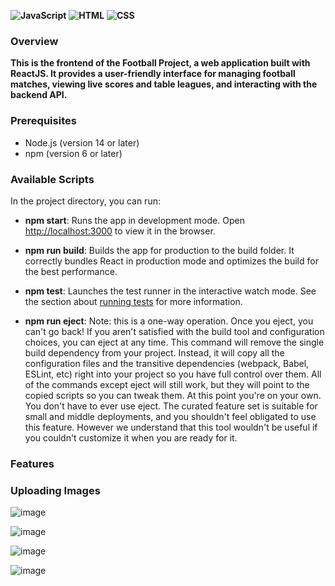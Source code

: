 
**![JavaScript](https://img.shields.io/badge/JavaScript-81%25-yellow)**
**![HTML](https://img.shields.io/badge/HTML-12%25-red)**
**![CSS](https://img.shields.io/badge/CSS-7%25-purple)**

### Overview
**This is the frontend of the Football Project, a web application built with ReactJS.
It provides a user-friendly interface for managing football matches,
viewing live scores and table leagues, and interacting with the backend API.**

### Prerequisites
- Node.js (version 14 or later)
- npm (version 6 or later)

### Available Scripts

In the project directory, you can run:

- **npm start**: Runs the app in development mode. Open [http://localhost:3000](http://localhost:3000) to view it in the browser.
  
- **npm run build**: Builds the app for production to the build folder.
   It correctly bundles React in production mode and optimizes the build for the best performance.
  
- **npm test**: Launches the test runner in the interactive watch mode.
   See the section about [running tests](https://create-react-app.dev/docs/running-tests) for more information.
  
- **npm run eject**: Note: this is a one-way operation. Once you eject, you can't go back!
   If you aren't satisfied with the build tool and configuration choices, you can eject at any time.
   This command will remove the single build dependency from your project.
   Instead, it will copy all the configuration files and the transitive dependencies (webpack, Babel, ESLint, etc) right into your project so you have full control over them.
   All of the commands except eject will still work, but they will point to the copied scripts so you can tweak them. At this point you're on your own.
   You don't have to ever use eject. The curated feature set is suitable for small and middle deployments, and you shouldn't feel obligated to use this feature.
   However we understand that this tool wouldn't be useful if you couldn't customize it when you are ready for it.

### Features


### Uploading Images

![image](https://github.com/user-attachments/assets/360338be-38c4-4e48-8472-97f4b533dd43)

![image](https://github.com/user-attachments/assets/e1606cb0-f62a-48f1-a08c-9eda2ec54e99)

![image](https://github.com/user-attachments/assets/6c94d0d2-dc67-4378-a584-e638c66d5863)

![image](https://github.com/user-attachments/assets/2d4f0581-f51e-480f-b815-e2d25f0e0091)
